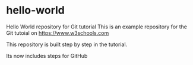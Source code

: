 # hello-world
Hello World repository for Git tutorial
This is an example repository for the Git tutoial on https://www.w3schools.com

This repository is built step by step in the tutorial.

Its now includes steps for GitHub
